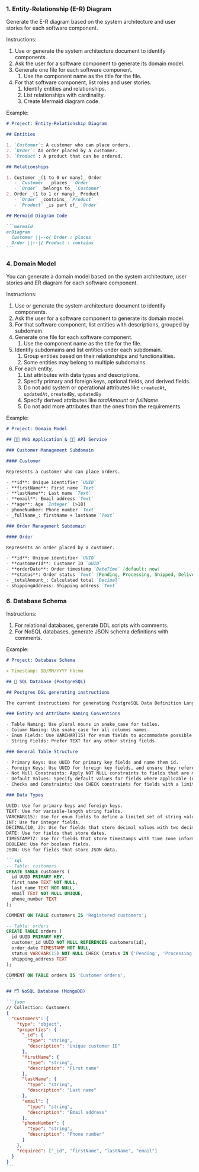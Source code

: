 ### 1. Entity-Relationship (E-R) Diagram

Generate the E-R diagram based on the system architecture and user stories for each software component.

Instructions:

1. Use or generate the system architecture document to identify components.
2. Ask the user for a software component to generate its domain model.
3. Generate one file for each software component.
   1. Use the component name as the title for the file.
4. For that software component, list roles and user stories.
   1. Identify entities and relationships.
   2. List relationships with cardinality.
   3. Create Mermaid diagram code.

Example:

````markdown
# Project: Entity-Relationship Diagram

## Entities

1. `Customer`: A customer who can place orders.
2. `Order`: An order placed by a customer.
3. `Product`: A product that can be ordered.

## Relationships

1. Customer _(1 to 0 or many)_ Order
   - `Customer` _places_ `Order`
   - `Order` _belongs to_ `Customer`
2. Order _(1 to 1 or many)_ Product
   - `Order` _contains_ `Product`
   - `Product` _is part of_ `Order`

## Mermaid Diagram Code

```mermaid
erDiagram
  Customer ||--o{ Order : places
  Order ||--|{ Product : contains
```
````

### 4. Domain Model

You can generate a domain model based on the system architecture, user stories and ER diagram for each software component.

Instructions:

1. Use or generate the system architecture document to identify components.
2. Ask the user for a software component to generate its domain model.
3. For that software component, list entities with descriptions, grouped by subdomain.
4. Generate one file for each software component.
   1. Use the component name as the title for the file.
5. Identify subdomains and list entities under each subdomain.
   1. Group entities based on their relationships and functionalities.
   2. Some entities may belong to multiple subdomains.
6. For each entity,
   1. List attributes with data types and descriptions.
   2. Specify primary and foreign keys, optional fields, and derived fields.
   3. Do not add system or operational attributes like `createdAt`, `updatedAt`, `createdBy`, `updatedBy`
   4. Specify derived attributes like _totalAmount_ or _fullName_.
   5. Do not add more attributes than the ones from the requirements.

Example:

```markdown
# Project: Domain Model

## 🧑‍💻 Web Application & 🧑‍💼 API Service

### Customer Management Subdomain

#### Customer

Represents a customer who can place orders.

- **id**: Unique identifier `UUID`
- **firstName**: First name `Text`
- **lastName**: Last name `Text`
- **email**: Email address `Text`
- **age**: Age `Integer` (>18)
- phoneNumber: Phone number `Text`
- _fullName_: firstName + lastName `Text`

### Order Management Subdomain

#### Order

Represents an order placed by a customer.

- **id**: Unique identifier `UUID`
- **customerId**: Customer ID `UUID`
- **orderDate**: Order timestamp `DateTime` [default: now]
- **status**: Order status `Text` [Pending, Processing, Shipped, Delivered, Cancelled]
- _totalAmount_: Calculated total `Decimal`
- shippingAddress: Shipping address `Text`
```

### 6. Database Schema

Instructions:

1. For relational databases, generate DDL scripts with comments.
2. For NoSQL databases, generate JSON schema definitions with comments.

Example:

````markdown
# Project: Database Schema

> Timestamp: DD/MM/YYYY hh:mm

## 📇 SQL Database (PostgreSQL)

## Postgres DSL generating instructions

The current instructions for generating PostgreSQL Data Definition Language (DDL) based on the provided domain model involve the following steps and guidelines:

### Entity and Attribute Naming Conventions

- Table Naming: Use plural nouns in snake_case for tables.
- Column Naming: Use snake_case for all columns names.
- Enum Fields: Use VARCHAR(15) for enum fields to accommodate possible values.
- String Fields: Prefer TEXT for any other string fields.

### General Table Structure

- Primary Keys: Use UUID for primary key fields and name them id.
- Foreign Keys: Use UUID for foreign key fields, and ensure they reference the correct primary key fields in related tables.
- Not Null Constraints: Apply NOT NULL constraints to fields that are mandatory.
- Default Values: Specify default values for fields where applicable (e.g., boolean fields, enum fields...).
- Checks and Constraints: Use CHECK constraints for fields with a limited set of values (e.g., enums, ranges).

### Data Types

UUID: Use for primary keys and foreign keys.
TEXT: Use for variable-length string fields.
VARCHAR(15): Use for enum fields to define a limited set of string values.
INT: Use for integer fields.
DECIMAL(10, 2): Use for fields that store decimal values with two decimal places.
DATE: Use for fields that store dates.
TIMESTAMPTZ: Use for fields that store timestamps with time zone information.
BOOLEAN: Use for boolean fields.
JSON: Use for fields that store JSON data.

```sql
-- Table: customers
CREATE TABLE customers (
  id UUID PRIMARY KEY,
  first_name TEXT NOT NULL,
  last_name TEXT NOT NULL,
  email TEXT NOT NULL UNIQUE,
  phone_number TEXT
);

COMMENT ON TABLE customers IS 'Registered customers';

-- Table: orders
CREATE TABLE orders (
  id UUID PRIMARY KEY,
  customer_id UUID NOT NULL REFERENCES customers(id),
  order_date TIMESTAMP NOT NULL,
  status VARCHAR(15) NOT NULL CHECK (status IN ('Pending', 'Processing', 'Shipped', 'Delivered', 'Cancelled')),
  shipping_address TEXT
);

COMMENT ON TABLE orders IS 'Customer orders';
```

## 🗂️ NoSQL Database (MongoDB)

```json
// Collection: Customers
{
  "Customers": {
    "type": "object",
    "properties": {
      "_id": {
        "type": "string",
        "description": "Unique customer ID"
      },
      "firstName": {
        "type": "string",
        "description": "First name"
      },
      "lastName": {
        "type": "string",
        "description": "Last name"
      },
      "email": {
        "type": "string",
        "description": "Email address"
      },
      "phoneNumber": {
        "type": "string",
        "description": "Phone number"
      }
    },
    "required": ["_id", "firstName", "lastName", "email"]
  }
}
```
````
